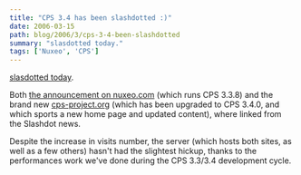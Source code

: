 ```yaml
---
title: "CPS 3.4 has been slashdotted :)"
date: 2006-03-15
path: blog/2006/3/cps-3-4-been-slashdotted
summary: "slasdotted today."
tags: ['Nuxeo', 'CPS']
---
```


<a href="http://developers.slashdot.org/developers/06/03/15/0454259.shtml">slasdotted today</a>.

Both <a href="http://www.nuxeo.com/en/news/nuxeo-releases-cps-3-4">the announcement on nuxeo.com</a> (which runs CPS 3.3.8) and the brand new <a href="http://www.cps-project.org/">cps-project.org</a> (which has been upgraded to CPS 3.4.0, and which sports a new home page and updated content), where linked from the Slashdot news.

Despite the increase in visits number, the server (which hosts both sites, as well as a few others) hasn't had the slightest hickup, thanks to the performances work we've done during the CPS 3.3/3.4 development cycle. 

